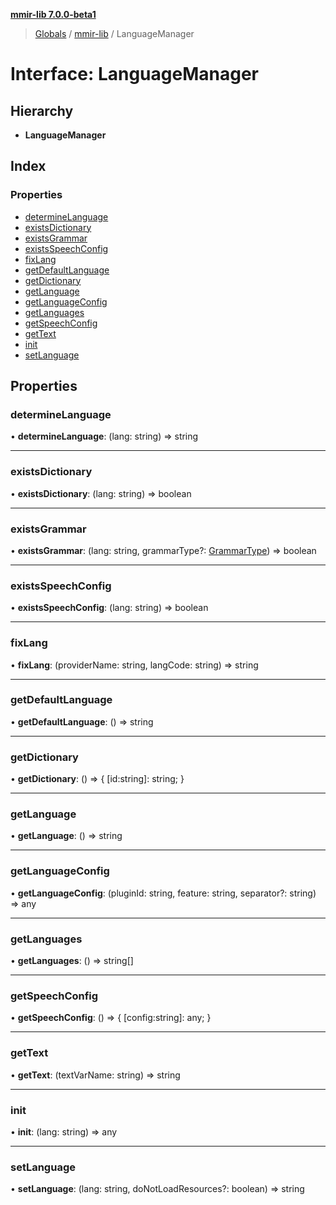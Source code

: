 **[mmir-lib 7.0.0-beta1](../README.md)**

> [Globals](../README.md) / [mmir-lib](../modules/mmir_lib.md) / LanguageManager

# Interface: LanguageManager

## Hierarchy

* **LanguageManager**

## Index

### Properties

* [determineLanguage](mmir_lib.languagemanager.md#determinelanguage)
* [existsDictionary](mmir_lib.languagemanager.md#existsdictionary)
* [existsGrammar](mmir_lib.languagemanager.md#existsgrammar)
* [existsSpeechConfig](mmir_lib.languagemanager.md#existsspeechconfig)
* [fixLang](mmir_lib.languagemanager.md#fixlang)
* [getDefaultLanguage](mmir_lib.languagemanager.md#getdefaultlanguage)
* [getDictionary](mmir_lib.languagemanager.md#getdictionary)
* [getLanguage](mmir_lib.languagemanager.md#getlanguage)
* [getLanguageConfig](mmir_lib.languagemanager.md#getlanguageconfig)
* [getLanguages](mmir_lib.languagemanager.md#getlanguages)
* [getSpeechConfig](mmir_lib.languagemanager.md#getspeechconfig)
* [getText](mmir_lib.languagemanager.md#gettext)
* [init](mmir_lib.languagemanager.md#init)
* [setLanguage](mmir_lib.languagemanager.md#setlanguage)

## Properties

### determineLanguage

•  **determineLanguage**: (lang: string) => string

___

### existsDictionary

•  **existsDictionary**: (lang: string) => boolean

___

### existsGrammar

•  **existsGrammar**: (lang: string, grammarType?: [GrammarType](../modules/mmir_lib.md#grammartype)) => boolean

___

### existsSpeechConfig

•  **existsSpeechConfig**: (lang: string) => boolean

___

### fixLang

•  **fixLang**: (providerName: string, langCode: string) => string

___

### getDefaultLanguage

•  **getDefaultLanguage**: () => string

___

### getDictionary

•  **getDictionary**: () => { [id:string]: string;  }

___

### getLanguage

•  **getLanguage**: () => string

___

### getLanguageConfig

•  **getLanguageConfig**: (pluginId: string, feature: string, separator?: string) => any

___

### getLanguages

•  **getLanguages**: () => string[]

___

### getSpeechConfig

•  **getSpeechConfig**: () => { [config:string]: any;  }

___

### getText

•  **getText**: (textVarName: string) => string

___

### init

•  **init**: (lang: string) => any

___

### setLanguage

•  **setLanguage**: (lang: string, doNotLoadResources?: boolean) => string
